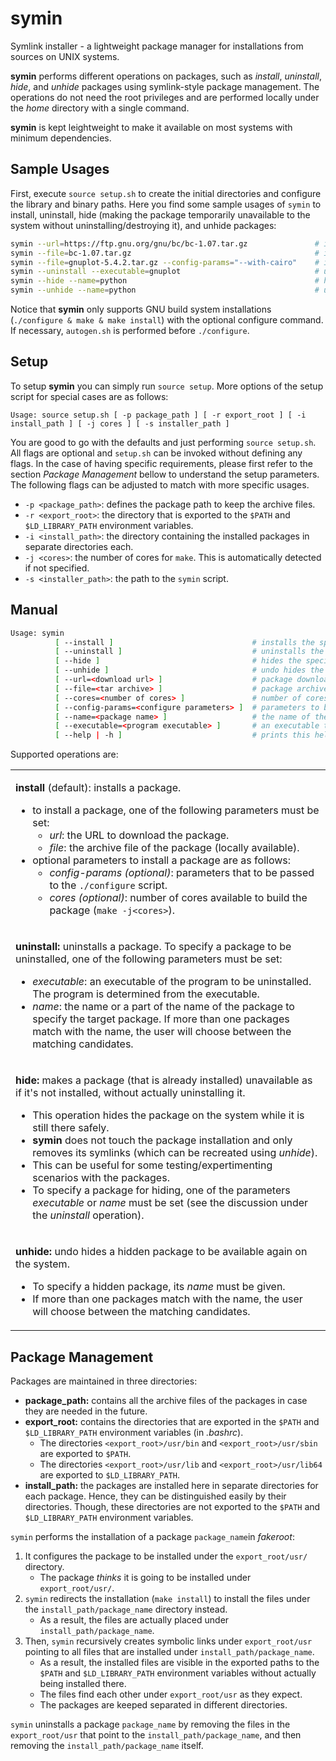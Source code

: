 # symin
Symlink installer - a lightweight package manager for installations from sources on UNIX systems. 

**symin** performs different operations on packages, such as *install*, *uninstall*, *hide*, and *unhide* packages using symlink-style package management.
The operations do not need the root privileges and are performed locally under the *home* directory with a single command. 

**symin** is kept leightweight to make it available on most systems with minimum dependencies. 

## Sample Usages
First, execute `source setup.sh` to create the initial directories and configure the library and binary paths. 
Here you find some sample usages of `symin` to install, uninstall, hide (making the package temporarily unavailable to the system without uninstalling/destroying it), and unhide packages:
```bash
symin --url=https://ftp.gnu.org/gnu/bc/bc-1.07.tar.gz               # install from the URL (archive will be downloaded)
symin --file=bc-1.07.tar.gz                                         # install from the archive file (archive file should be available)
symin --file=gnuplot-5.4.2.tar.gz --config-params="--with-cairo"    # install from the archive and setting the configure parameters
symin --uninstall --executable=gnuplot                              # uninstall the gnuplot program (program identified by its executable)
symin --hide --name=python                                          # hides python3 without actually uninstalling it
symin --unhide --name=python                                        # undo hide a hidden application by its qualified name  
```

Notice that **symin** only supports GNU build system installations (`./configure & make & make install`) with the optional configure command. If necessary, `autogen.sh` is performed before `./configure`.


## Setup

To setup **symin** you can simply run `source setup`. More options of the setup script for special cases are as follows: 

`Usage: source setup.sh [ -p package_path ] [ -r export_root ] [ -i install_path ] [ -j cores ] [ -s installer_path ]`

You are good to go with the defaults and just performing `source setup.sh`. All flags are optional and `setup.sh` can be invoked without defining any flags. In the case of having specific requirements, please first refer to the section *Package Management* bellow to understand the setup parameters. The following flags can be adjusted to match with more specific usages. 
- `-p <package_path>`: defines the package path to keep the archive files.
- `-r <export_root>`: the directory that is exported to the `$PATH` and `$LD_LIBRARY_PATH` environment variables.
- `-i <install_path>`: the directory containing the installed packages in separate directories each.
- `-j <cores>`: the number of cores for `make`. This is automatically detected if not specified.
- `-s <installer_path>`: the path to the `symin` script.

## Manual

```bash
Usage: symin
          [ --install ]                               # installs the specified package (default behavior)
          [ --uninstall ]                             # uninstalls the specified package
          [ --hide ]                                  # hides the specified package as if it is not installed
          [ --unhide ]                                # undo hides the specified package
          [ --url=<download url> ]                    # package download URL
          [ --file=<tar archive> ]                    # package archive file name
          [ --cores=<number of cores> ]               # number of cores to use for build
          [ --config-params=<configure parameters> ]  # parameters to be passed to ./configure
          [ --name=<package name> ]                   # the name of the package (or a part of its name)
          [ --executable=<program executable> ]       # an executable to specify a program for uninstall or hide
          [ --help | -h ]                             # prints this help message
 ```

Supported operations are:
<table>
<tr> 
<td>
                    
**install** (default): 
installs a package.<br>
  - to install a package, one of the following parameters must be set:<br>
    - *url*: the URL to download the package.<br>
    - *file*: the archive file of the package (locally available).<br>
  - optional parameters to install a package are as follows:<br>
    - *config-params* *(optional)*: parameters that to be passed to the `./configure` script.<br>
    - *cores* *(optional)*: number of cores available to build the package (`make -j<cores>`).
              
</td>
</tr>
<tr>
<td>

**uninstall:** 
uninstalls a package. To specify a package to be uninstalled, one of the following parameters must be set:
  - *executable*: an executable of the program to be uninstalled. The program is determined from the executable.
  - *name*: the name or a part of the name of the package to specify the target package. If more than one packages match with the name, the user will choose between the matching candidates.
          
</td>
</tr>
<tr> 
<td>
                    
**hide:**
makes a package (that is already installed) unavailable as if it's not installed, without actually uninstalling it. 
          
  - This operation hides the package on the system while it is still there safely. 
  - **symin** does not touch the package installation and only removes its symlinks (which can be recreated using *unhide*). 
  - This can be useful for some testing/expertimenting scenarios with the packages. 
  - To specify a package for hiding, one of the parameters *executable* or *name* must be set (see the discussion under the *uninstall* operation).
                    
</td>
</tr>
<tr>
<td>
                    
**unhide:** 
undo hides a hidden package to be available again on the system. 
  - To specify a hidden package, its *name* must be given. 
  - If more than one packages match with the name, the user will choose between the matching candidates. 
                    
</td>
</tr>
</table>

## Package Management

Packages are maintained in three directories:
- **package_path:** contains all the archive files of the packages in case they are needed in the future.
- **export_root:** contains the directories that are exported in the `$PATH` and `$LD_LIBRARY_PATH` environment variables (in _.bashrc_).
  - The directories `<export_root>/usr/bin` and `<export_root>/usr/sbin` are exported to `$PATH`. 
  - The directories `<export_root>/usr/lib` and `<export_root>/usr/lib64` are exported to `$LD_LIBRARY_PATH`. 
- **install_path:** the packages are installed here in separate directories for each package. Hence, they can be distinguished easily by their directories. Though, these directories are not exported to the `$PATH` and `$LD_LIBRARY_PATH` environment variables.

`symin` performs the installation of a package `package_name`in _fakeroot_: 
1. It configures the package to be installed under the `export_root/usr/` directory. 
    - The package _thinks_ it is going to be installed under `export_root/usr/`.
3. `symin` redirects the installation (`make install`) to install the files under the `install_path/package_name` directory instead. 
    - As a result, the files are actually placed under `install_path/package_name`.
4. Then, `symin` recursively creates symbolic links under `export_root/usr` pointing to all files that are installed under `install_path/package_name`. 
    - As a result, the installed files are visible in the exported paths to the `$PATH` and `$LD_LIBRARY_PATH` environment variables without actually being installed there. 
    - The files find each other under `export_root/usr` as they expect.
    - The packages are keeped separated in different directories. 

`symin` uninstalls a package `package_name` by removing the files in the `export_root/usr` that point to the `install_path/package_name`, and then removing the `install_path/package_name` itself.
